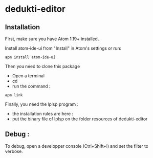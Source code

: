 # dedukti-editor

## Installation

First, make sure you have Atom 1.19+ installed.

Install atom-ide-ui from "Install" in Atom's settings or run:

```
apm install atom-ide-ui
```

Then you need to clone this package
  - Open a terminal
  - cd <where dedukti-editor is installed>
  - run the command :

```
apm link
```

Finally, you need the lplsp program :
  - the installation rules are here :
  - put the binary file of lplsp on the folder resources of dedukti-editor

## Debug :

To debug, open a developper console (Ctrl+Shift+I) and set the filter to verbose.
